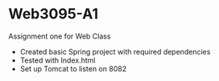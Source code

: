 # Web3095-A1
Assignment one for Web Class

- Created basic Spring project with required dependencies
- Tested with Index.html
- Set up Tomcat to listen on 8082
